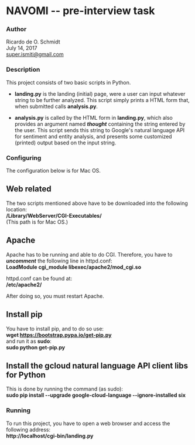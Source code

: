 # NAVOMI -- pre-interview task

### Author

Ricardo de O. Schmidt  
July 14, 2017  
super.ismiti@gmail.com


### Description

This project consists of two basic scripts in Python.

* __landing.py__ is the landing (initial) page, were a user can input whatever
string to be further analyzed. This script simply prints a HTML form that, when
submitted calls __analysis.py__.

* __analysis.py__ is called by the HTML form in __landing.py__, which also
provides an argument named *__thought__* containing the string entered by the
user. This script sends this string to Google's natural language API for
sentiment and entity analysis, and presents some customized (printed) output
based on the input string.


### Configuring

The configuration below is for Mac OS.

## Web related

The two scripts mentioned above have to be downloaded into the following
location:  
<b>/Library/WebServer/CGI-Executables/</b>  
(This path is for Mac OS.)

## Apache

Apache has to be running and able to do CGI. Therefore, you have to *__uncomment__*
the following line in httpd.conf:  
<b>LoadModule cgi_module libexec/apache2/mod_cgi.so</b>

httpd.conf can be found at:  
<b>/etc/apache2/</b>

After doing so, you must restart Apache.

## Install pip

You have to install pip, and to do so use:  
<b>wget https://bootstrap.pypa.io/get-pip.py</b>  
and run it as __sudo__:  
<b>sudo python get-pip.py</b>

## Install the gcloud natural language API client libs for Python

This is done by running the command (as sudo):  
<b>sudo pip install --upgrade google-cloud-language --ignore-installed six</b>


### Running

To run this project, you have to open a web browser and access the following
address:  
<b>http://localhost/cgi-bin/landing.py</b>

